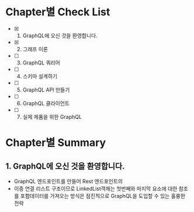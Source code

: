 
# Chapter별 Check List
- [x] 1. GraphQL에 오신 것을 환영합니다.
- [x] 2. 그래프 이론
- [ ] 3. GraphQL 쿼리어
- [ ] 4. 스키마 설계하기
- [ ] 5. GraphQL API 만들기
- [ ] 6. GraphQL 클라이언트
- [ ] 7. 실제 제품을 위한 GraphQL


# Chapter별 Summary
## 1. GraphQL에 오신 것을 환영합니다.
   - GraphQL 엔드포인트를 만들어 Rest 엔드포인트의 
   - 이중 연결 리스트 구조이므로 LinkedList객체는 첫번째와 마지막 요소에 대한 참조를 포함데이터를 가져오는 방식은 점진적으로 GraphQL을 도입할 수 있는 훌륭한 전략
 
